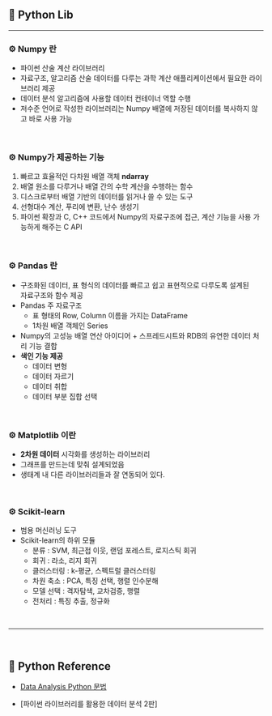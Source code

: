 ## **🧾 Python Lib**

***

### **⚙ Numpy 란**

- 파이썬 산술 계산 라이브러리
- 자료구조, 알고리즘 산술 데이터를 다루는 과학 계산 애플리케이션에서 필요한 라이브러리 제공
- 데이터 분석 알고리즘에 사용할 데이터 컨테이너 역할 수행
- 저수준 언어로 작성한 라이브러리는 Numpy 배열에 저장된 데이터를 복사하지 않고 바로 사용 가능

<br>



### **⚙ Numpy가 제공하는 기능**

1. 빠르고 효율적인 다차원 배열 객체 **ndarray**
2. 배열 원소를 다루거나 배열 간의 수학 계산을 수행하는 함수
3. 디스크로부터 배열 기반의 데이터를 읽거나 쓸 수 있는 도구
4. 선형대수 계산, 푸리에 변환, 난수 생성기
5. 파이썬 확장과 C, C++ 코드에서 Numpy의 자료구조에 접근, 계산 기능을 사용 가능하게 해주는 C API



<br>

### **⚙ Pandas 란**

- 구조화된 데이터, 표 형식의 데이터를 빠르고 쉽고 표현적으로 다루도록 설계된 <br>자료구조와 함수 제공
- Pandas 주 자료구조
  - 표 형태의 Row, Column 이름을 가지는 DataFrame
  - 1차원 배열 객체인 Series
- Numpy의 고성능 배열 연산 아이디어 + 스프레드시트와 RDB의 유연한 데이터 처리 기능 결합
- **색인 기능 제공**
  - 데이터 변형
  - 데이터 자르기
  - 데이터 취합
  - 데이터 부분 집합 선택

<br>



### **⚙ Matplotlib 이란**

- **2차원 데이터** 시각화를 생성하는 라이브러리
- 그래프를 만드는데 맞춰 설계되었음
- 생태계 내 다른 라이브러리들과 잘 연동되어 있다.



<br>

### **⚙ Scikit-learn**

- 범용 머신러닝 도구
- Scikit-learn의 하위 모듈
  - 분류 : SVM, 최근접 이웃, 랜덤 포레스트, 로지스틱 회귀
  - 회귀 : 라소, 리지 회귀
  - 클러스터링 : k-평균, 스펙트럴 클러스터링
  - 차원 축소 : PCA, 특징 선택, 행렬 인수분해
  - 모델 선택 : 격자탐색, 교차검증, 행렬
  - 전처리 : 특징 추출, 정규화

<br>

***

<br> 

## **📌 Python Reference**

- [Data Analysis Python 문법](https://github.com/Lee-HyeongSeok/Data_Analysis/blob/master/DataAnalysisExampleCode/Python%EB%AC%B8%EB%B2%95.md)

- [파이썬 라이브러리를 활용한 데이터 분석 2판]